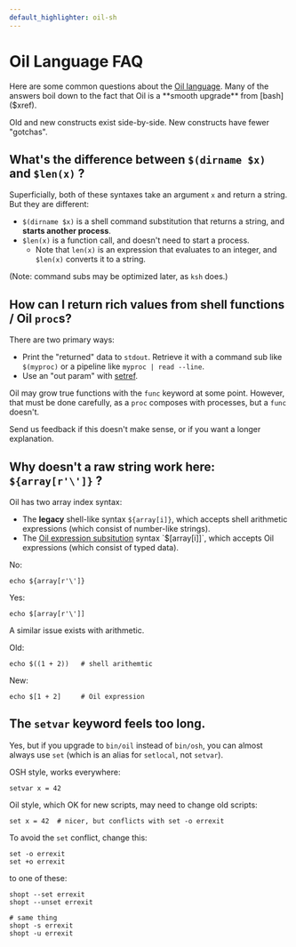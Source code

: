 ```yaml
---
default_highlighter: oil-sh
---
```


Oil Language FAQ
===================

Here are some common questions about the [Oil language]($xref:oil-language).
Many of the answers boil down to the fact that Oil is a **smooth upgrade**
from [bash]($xref).

Old and new constructs exist side-by-side.  New constructs have fewer
"gotchas".

<!-- cmark.py expands this -->
<div id="toc">
</div>


## What's the difference between `$(dirname $x)` and `$len(x)` ?

Superficially, both of these syntaxes take an argument `x` and return a
string.  But they are different:

- `$(dirname $x)` is a shell command substitution that returns a string, and
  **starts another process**.
- `$len(x)` is a function call, and doesn't need to start a process.
  - Note that `len(x)` is an expression that evaluates to an integer, and
    `$len(x)` converts it to a string.

(Note: command subs may be optimized later, as `ksh` does.)

## How can I return rich values from shell functions / Oil `proc`s?

There are two primary ways:

- Print the "returned" data to `stdout`.  Retrieve it with a command sub like
  `$(myproc)` or a pipeline like `myproc | read --line`.
- Use an "out param" with [setref]($oil-help:setref).

Oil may grow true functions with the `func` keyword at some point.  However,
that must be done carefully, as a `proc` composes with processes, but a `func`
doesn't.

Send us feedback if this doesn't make sense, or if you want a longer
explanation.

## Why doesn't a raw string work here: `${array[r'\']}` ?

Oil has two array index syntax:

- The **legacy** shell-like syntax `${array[i]}`, which accepts shell
  arithmetic expressions (which consist of number-like strings).
- The [Oil expression subsitution]($oil-help:expr-sub) syntax `$[array[i]]`,
  which accepts Oil expressions (which consist of typed data).

No:

    echo ${array[r'\']}

Yes:

    echo $[array[r'\']]

A similar issue exists with arithmetic.

Old:

    echo $((1 + 2))   # shell arithemtic

New:

    echo $[1 + 2]     # Oil expression

<!--

## Why doesn't the ternary operator work here: `${array[0 if cond else 5]}`?

The issue is the same as above.  Oil expression are allowed within `$[]` but
not `${}`.

-->

## The `setvar` keyword feels too long.

Yes, but if you upgrade to `bin/oil` instead of `bin/osh`, you can almost
always use `set` (which is an alias for `setlocal`, not `setvar`).

OSH style, works everywhere:

    setvar x = 42

Oil style, which OK for new scripts, may need to change old scripts:

    set x = 42  # nicer, but conflicts with set -o errexit

To avoid the `set` conflict, change this:

    set -o errexit
    set +o errexit

to one of these:

    shopt --set errexit
    shopt --unset errexit

    # same thing
    shopt -s errexit
    shopt -u errexit

